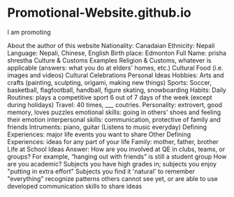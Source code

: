 # Promotional-Website.github.io

I am promoting 

About the author of this website 
 Nationality: Canadaian
 Ethnicity: Nepali
 Language: Nepali, Chinese, English
 Birth place: Edmonton
 Full Name: prisha shrestha
 Culture & Customs Examples
 Religion & Customs, whatever is applicable (answers: what you do at elders' homes, etc.)
 Cultural Food (i.e. images and videos)
 Cultural Celebrations
Personal Ideas
 Hobbies: Arts and crafts (painting, sculpting, origami, making new things)
 Sports: Soccer, basketball, flagfootball, handball, figure skating, snowboarding
 Habits:
 Daily Routines: plays a competitive sport 6 out of 7 days of the week (except during holidays)
 Travel: 40 times, ___ coutries.
 Personality: extrovert, good memory, loves puzzles
 emotional skills: going in others' shoes and feeling their emotion
 interpersonal skills: communication, protective of family and friends
 Intruments: piano, guitar (Listens to music everyday)
 Defining Experiences: major life events you want to share
 Other Defining Experiences: ideas for any part of your life
 Family: mother, father, brother
Life at School Ideas
 Answer: How are you involved at QE in clubs, teams, or groups?
 For example, “hanging out with friends” is still a student group
 How are you academic?
 Subjects you have high grades in; subjects you enjoy "putting in extra effort"
 Subjects you find it 'natural' to remember "everything" recognize patterns others cannot see yet, or are able to use developed communication skills to share ideas

